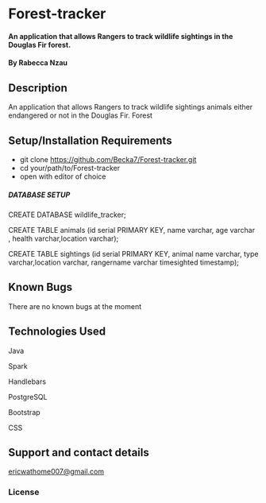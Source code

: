 # Forest-tracker
#### An application that allows Rangers to track wildlife sightings in the Douglas Fir forest.
#### By **Rabecca Nzau**
## Description
An application that allows Rangers to track wildlife sightings animals either endangered or not in the Douglas Fir. Forest
## Setup/Installation Requirements
* git clone https://github.com/Becka7/Forest-tracker.git
* cd your/path/to/Forest-tracker
* open with editor of choice 


##### DATABASE SETUP
 CREATE DATABASE wildlife_tracker;

 CREATE TABLE animals (id serial PRIMARY KEY, name varchar, age varchar , health varchar,location  varchar);

 CREATE TABLE sightings (id serial PRIMARY KEY, animal name varchar, type varchar,location varchar, rangername varchar timesighted timestamp);


## Known Bugs
There are no known bugs at the moment
## Technologies Used
Java 

Spark 

Handlebars 

PostgreSQL 

Bootstrap

CSS
## Support and contact details
ericwathome007@gmail.com
### License